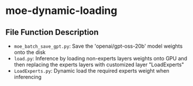 # moe-dynamic-loading
## File Function Description
- `moe_batch_save_gpt.py`: Save the 'openai/gpt-oss-20b' model weights onto the disk
- `load.py`: Inference by loading non-experts layers weights onto GPU and then replacing the experts layers with customized layer "LoadExperts"
- `LoadExperts.py`: Dynamic load the required experts weight when inferencing
